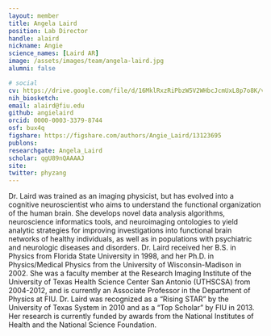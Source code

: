 ```yaml
---
layout: member
title: Angela Laird
position: Lab Director
handle: alaird
nickname: Angie
science_names: [Laird AR]
image: /assets/images/team/angela-laird.jpg
alumni: false

# social
cv: https://drive.google.com/file/d/16MklRxzRiPbzW5V2WHbcJcmUxL8p7o8K/view?usp=sharing
nih_biosketch:
email: alaird@fiu.edu
github: angielaird
orcid: 0000-0003-3379-8744
osf: bux4q
figshare: https://figshare.com/authors/Angie_Laird/13123695
publons:
researchgate: Angela_Laird
scholar: qgU89nQAAAAJ
site:
twitter: phyzang
---
```


Dr. Laird was trained as an imaging physicist, but has evolved into a cognitive neuroscientist who aims to understand the functional organization of the human brain. She develops novel data analysis algorithms, neuroscience informatics tools, and neuroimaging ontologies to yield analytic strategies for improving investigations into functional brain networks of healthy individuals, as well as in populations with psychiatric and neurologic diseases and disorders. Dr. Laird received her B.S. in Physics from Florida State University in 1998, and her Ph.D. in Physics/Medical Physics from the University of Wisconsin-Madison in 2002. She was a faculty member at the Research Imaging Institute of the University of Texas Health Science Center San Antonio (UTHSCSA) from 2004-2012, and is currently an Associate Professor in the Department of Physics at FIU. Dr. Laird was recognized as a “Rising STAR” by the University of Texas System in 2010 and as a “Top Scholar” by FIU in 2013. Her research is currently funded by awards from the National Institutes of Health and the National Science Foundation.
